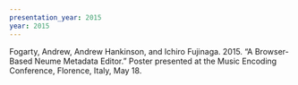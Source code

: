 ```yaml
---
presentation_year: 2015
year: 2015
---
```


Fogarty, Andrew, Andrew Hankinson, and Ichiro Fujinaga. 2015. “A Browser-Based Neume Metadata Editor.” Poster presented at the Music Encoding Conference, Florence, Italy, May 18.